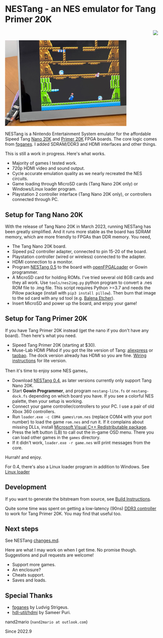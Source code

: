 # NESTang - an NES emulator for Tang Primer 20K

<p align="right">
  <a title="Releases" href="https://github.com/nand2mario/nestang/releases"><img src="https://img.shields.io/github/commits-since/nand2mario/nestang/latest.svg?longCache=true&style=flat-square&logo=git&logoColor=fff"></a>
</p>

<img src="doc/images/nestang0.5.jpg" width=400>

NESTang is a Nintendo Entertainment System emulator for the affordable Sipeed Tang [Nano 20K](https://wiki.sipeed.com/hardware/en/tang/tang-nano-20k/) and [Primer 20K](https://wiki.sipeed.com/hardware/en/tang/tang-primer-20k/primer-20k.html) FPGA boards. The core logic comes from [fpganes](https://github.com/strigeus/fpganes). I added SDRAM/DDR3 and HDMI interfaces and other things.

This is still a work in progress. Here's what works.

* Majority of games I tested work.
* 720p HDMI video and sound output.
* Cycle accurate emulation quality as we nearly recreated the NES circuits.
* Game loading through MicroSD cards (Tang Nano 20K only) or Windows/Linux loader program.
* Playstation 2 controller interface (Tang Nano 20K only), or controllers connected through PC.

## Setup for Tang Nano 20K

With the release of Tang Nano 20K in March 2023, running NESTang has been greatly simplified. And it runs more stable as the board has SDRAM memory, which are more friendly to FPGAs than DDR memory. You need,
* The Tang Nano 20K board.
* Sipeed ps2 controller adapter, connected to pin 15-20 of the board.
* Playstation controller (wired or wireless) connected to the adapter.
* HDMI connection to a monitor.
* Program [NESTang 0.5](https://github.com/nand2mario/nestang/releases) to the board with [openFPGALoader](https://github.com/trabucayre/openFPGALoader) or Gowin programmer.
* A MicroSD card for holding ROMs. I've tried several old 8GB cards and they all work. Use `tools/nes2img.py` python program to convert a .nes ROM file to .img file. This script requires Python >=3.7 and needs the Pillow package (install with `pip3 install pillow`).  Then burn that image to the sd card with any sd tool (e.g. [Balena Etcher](https://www.balena.io/etcher)).
* Insert MicroSD and power up the board, and enjoy your game!

## Setup for Tang Primer 20K

If you have Tang Primer 20K instead (get the nano if you don't have any board). Then here's what you need.
* Sipeed Tang Primer 20K (starting at $30).
* Muse-Lab HDMI PMod if you got the lite version of Tang: [aliexpress](https://www.aliexpress.com/item/3256804122775243.html) or [taobao](https://item.taobao.com/item.htm?id=671021594308). The dock version already has HDMI so you are fine. [Wiring instructions](doc/wiring.md) for lite version.

Then it's time to enjoy some NES games，
* Download [NESTang 0.4](https://github.com/nand2mario/nestang/releases/tag/v0.4), as later versions currently only support Tang Nano 20K.
* Start **Gowin Programmer**, and program `nestang-lite.fs` or `nestang-dock.fs` depending on which board you have. If you see a colorful NES palette, then your setup is working. 
* Connect your game controller/controllers to your PC. I use a pair of old Xbox 360 controllers.
* Run `loader.exe -c COM4 games\rom.nes` (replace COM4 with your port number) to load the game `rom.nes` and run it. If it complains about missing DLLs, install [Microsoft Visual C++ Redistributable package](https://aka.ms/vs/17/release/vc_redist.x64.exe).
* Press the left button (LB) to call out the in-game OSD menu. There you can load other games in the `games` directory.
* If it didn't work, `loader.exe -r game.nes` will print messages from the core.

Hurrah! and enjoy.

For 0.4, there's also a Linux loader program in addition to Windows. See [Linux loader](doc/linux.md)

## Development

If you want to generate the bitstream from source, see [Build Instructions](doc/build.md).

Quite some time was spent on getting a low-latency (90ns) [DDR3 controller](https://github.com/nand2mario/ddr3-tang-primer-20k) to work for Tang Primer 20K. You may find that useful too.

## Next steps

See NESTang [changes.md](CHANGES.md).

Here are what I may work on when I get time. No promise though. Suggestions and pull requests are welcome!
* Support more games.
* An enclosure?
* Cheats support.
* Saves and loads.

## Special Thanks

* [fpganes](https://github.com/strigeus/fpganes) by Ludvig Strigeus.
* [hdl-util/hdmi](https://github.com/hdl-util/hdmi) by Sameer Puri.

nand2mario (`nand2mario at outlook.com`)

Since 2022.9
